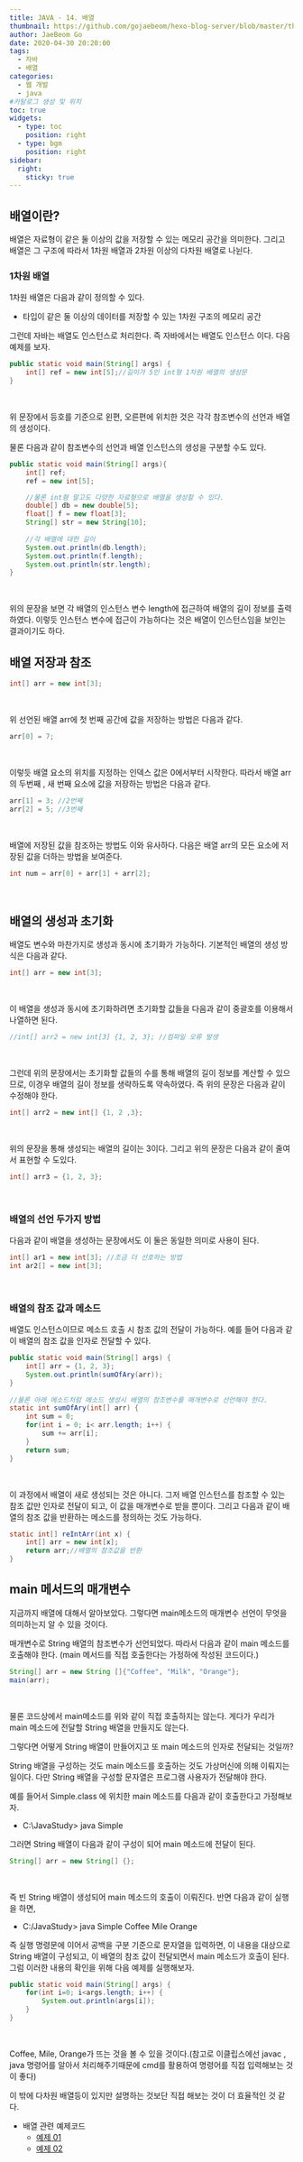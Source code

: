 ```yaml
---
title: JAVA - 14. 배열
thumbnail: https://github.com/gojaebeom/hexo-blog-server/blob/master/themes/icarus/source/images/%EC%9E%90%EB%B0%94/java-thumbnail.jpg?raw=true
author: JaeBeom Go
date: 2020-04-30 20:20:00
tags:
  - 자바
  - 배열
categories:
  - 웹 개발
  - java
#카탈로그 생성 및 위치
toc: true
widgets:
  - type: toc
    position: right
  - type: bgm
    position: right
sidebar:
  right:
    sticky: true
---
```


## 배열이란?
배열은 자료형이 같은 둘 이상의 값을 저장할 수 있는 메모리 공간을 의미한다. 그리고 배열은 그 구조에 따라서 1차원 배열과 2차원 이상의 다차원 배열로 나뉜다. <!-- more -->

### 1차원 배열
1차원 배열은 다음과 같이 정의할 수 있다.
- 타입이 같은 둘 이상의 데이터를 저장할 수 있는 1차원 구조의 메모리 공간

그런데 자바는 배열도 인스턴스로 처리한다. 즉 자바에서는 배열도 인스턴스 이다. 다음 예제를 보자.

```java
public static void main(String[] args) {
	int[] ref = new int[5];//길이가 5인 int형 1차원 배열의 생성문
}
```
<br>

위 문장에서 등호를 기준으로 왼편, 오른편에 위치한 것은 각각 참조변수의 선언과 배열의 생성이다. 

물론 다음과 같이 참조변수의 선언과 배열 인스턴스의 생성을 구분할 수도 있다.

```java
public static void main(String[] args){
    int[] ref;
    ref = new int[5];

    //물론 int형 말고도 다양한 자료형으로 배열을 생성할 수 있다.
    double[] db = new double[5];
    float[] f = new float[3];
    String[] str = new String[10];
    
    //각 배열에 대한 길이 
    System.out.println(db.length);
    System.out.println(f.length);
    System.out.println(str.length);
}
```
<br>

위의 문장을 보면 각 배열의 인스턴스 변수 length에 접근하여 배열의 길이 정보를 출력하였다. 이렇듯 인스턴스 변수에 접근이 가능하다는 것은 배열이 인스턴스임을 보인는 결과이기도 하다.

## 배열 저장과 참조

```java
int[] arr = new int[3];
```
<br>

위 선언된 배열 arr에 첫 번째 공간에 값을 저장하는 방법은 다음과 같다.
```java
arr[0] = 7;
```
<br>

이렇듯 배열 요소의 위치를 지정하는 인덱스 값은 0에서부터 시작한다. 따라서 배열 arr의 두번째 , 새 번째 요소에 값을 저장하는 방법은 다음과 같다.

```java
arr[1] = 3; //2번째
arr[2] = 5; //3번째
```
<br>

배열에 저장된 값을 참조하는 방법도 이와 유사하다. 다음은 배열 arr의 모든 요소에 저장된 값을 더하는 방법을 보여준다. 
```java
int num = arr[0] + arr[1] + arr[2];
```
<br>

## 배열의 생성과 초기화
배열도 변수와 마찬가지로 생성과 동시에 초기화가 가능하다. 기본적인 배열의 생성 방식은 다음과 같다.
```java
int[] arr = new int[3];
```
<br>

이 배열을 생성과 동시에 초기화하려면 초기화할 값들을 다음과 같이 중괄호를 이용해서 나열하면 된다. 
```java
//int[] arr2 = new int[3] {1, 2, 3}; //컴파일 오류 발생
```
<br>
	
그런데 위의 문장에서는 초기화할 값들의 수를 통해 배열의 길이 정보를 계산할 수 있으므로, 이경우 배열의 길이 정보를 생략하도록 약속하였다. 즉 위의 문장은 다음과 같이 수정해야 한다.
```java
int[] arr2 = new int[] {1, 2 ,3};
```
<br>
	
위의 문장을 통해 생성되는 배열의 길이는 3이다. 그리고 위의 문장은 다음과 같이 줄여서 표현할 수 도있다.
```java
int[] arr3 = {1, 2, 3};
```
<br>
	
### 배열의 선언 두가지 방법
다음과 같이 배열을 생성하는 문장에서도 이 둘은 동일한 의미로 사용이 된다.
```java
int[] ar1 = new int[3]; //조금 더 선호하는 방법
int ar2[] = new int[3];
```
<br>
	
	
	
### 배열의 참조 값과 메소드
배열도 인스턴스이므로 메소드 호출 시 참조 값의 전달이 가능하다. 예를 들어 다음과 같이 배열의 참조 값을 인자로 전달할 수 있다.
```java
public static void main(String[] args) {
    int[] arr = {1, 2, 3};
    System.out.println(sumOfAry(arr));
}
	
//물론 아래 메소드처럼 메소드 생성시 배열의 참조변수를 매개변수로 선언해야 한다.
static int sumOfAry(int[] arr) {
    int sum = 0;
    for(int i = 0; i< arr.length; i++) {
        sum += arr[i];
    }
    return sum;
}
```
<br>

이 과정에서 배열이 새로 생성되는 것은 아니다. 그저 배열 인스턴스를 참조할 수 있는 참조 값만 인자로 전달이 되고, 이 값을 매개변수로 받을 뿐이다. 그리고 다음과 같이 배열의 참조 값을 반환하는 메소드를 정의하는 것도 가능하다.
```java
static int[] reIntArr(int x) {
    int[] arr = new int[x];
    return arr;//배열의 참조값을 반환
}
```

## main 메서드의 매개변수
지금까지 배열에 대해서 알아보았다. 그렇다면 main메소드의 매개변수 선언이 무엇을 의미하는지 알 수 있을 것이다.

매개변수로 String 배열의 참조변수가 선언되었다. 따라서 다음과 같이 main 메소드를 호출해야 한다. (main 메서드를 직접 호출한다는 가정하에 작성된 코드이다.)
```java
String[] arr = new String []{"Coffee", "Milk", "Orange"};
main(arr);
```
<br>

물론 코드상에서 main메소드를 위와 같이 직접 호출하지는 않는다. 게다가 우리가 main 메소드에 전달할 String 배열을 만들지도 않는다. 

그렇다면 어떻게 String 배열이 만들어지고 또 main 메소드의 인자로 전달되는 것일까?

String 배열을 구성하는 것도 main 메소드를 호출하는 것도 가상머신에 의해 이뤄지는 일이다. 다만 String 배열을 구성할 문자열은 프로그램 사용자가 전달해야 한다. 

예를 들어서 Simple.class 에 위치한 main 메소드를 다음과 같이 호출한다고 가정해보자. 
- C:\JavaStudy> java Simple

그러면 String 배열이 다음과 같이 구성이 되어 main 메소드에 전달이 된다. 
```java
String[] arr = new String[] {};
```
<br>

즉 빈 String 배열이 생성되어 main 메소드의 호출이 이뤄진다. 반면 다음과 같이 실행을 하면, 
- C:/JavaStudy> java Simple Coffee Mile Orange

즉 실행 명령문에 이어서 공백을 구분 기준으로 문자열을 입력하면, 이 내용을 대상으로 String 배열이 구성되고, 이 배열의 참조 값이 전달되면서 main 메소드가 호출이 된다. 그럼 이러한 내용의 확인을 위해 다음 예제를 실행해보자.
```java
public static void main(String[] args) {
    for(int i=0; i<args.length; i++) {
        System.out.println(args[i]);
    }
}
```
<br>

Coffee, Mile, Orange가 뜨는 것을 볼 수 있을 것이다.(참고로 이클립스에선 javac , java 명령어를 알아서 처리해주기때문에 cmd를 활용하여 명령어를 직접 입력해보는 것이 좋다)

이 밖에 다차원 배열등이 있지만 설명하는 것보단 직접 해보는 것이 더 효율적인 것 같다.

- 배열 관련 예제코드
    - [예제 01](https://github.com/gojaebeom/java_tutorial/blob/master/src/ch10_%EB%B0%B0%EC%97%B4/%EB%B0%B0%EC%97%B4_%EC%98%88%EC%A0%9C01.java)
    - [예제 02](https://github.com/gojaebeom/java_tutorial/blob/master/src/ch10_%EB%B0%B0%EC%97%B4/%EB%B0%B0%EC%97%B4_%EC%98%88%EC%A0%9C02.java)
